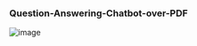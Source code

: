 ### Question-Answering-Chatbot-over-PDF

![image](https://github.com/Harshitha-Somala/Question-Answering-Chatbot-over-PDF/assets/104232955/6f649cfc-d722-4aa5-9d97-2f6cee714002)
